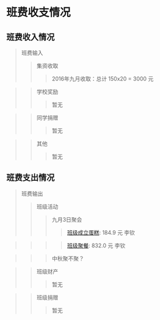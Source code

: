 # 班费收支情况
## 班费收入情况

> 班费输入
>> 集资收取
>>> 2016年九月收取：总计 150x20 = 3000 元

>> 学校奖励
>>> 暂无

>> 同学捐赠
>>> 暂无

>> 其他
>>> 暂无

## 班费支出情况
> 班费输出
>> 班级活动
>>> 九月3日聚会
>>>> [班级成立蛋糕](http://www.baidu.com/img/bdlogo.gif): 184.9 元 李钦

>>>> [班级聚餐](http://www.baidu.com/img/bdlogo.gif): 832.0 元 李钦

>>> 中秋聚不聚？

>> 班级财产
>>> 暂无

>> 班级捐赠
>>> 暂无
